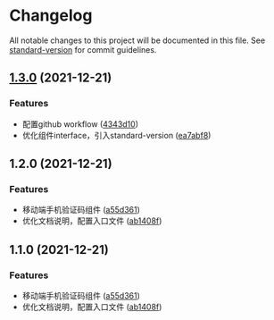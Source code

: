 # Changelog

All notable changes to this project will be documented in this file. See [standard-version](https://github.com/conventional-changelog/standard-version) for commit guidelines.

## [1.3.0](https://github.com/justbecoder/rc-codebox/compare/v1.2.0...v1.3.0) (2021-12-21)


### Features

* 配置github workflow ([4343d10](https://github.com/justbecoder/rc-codebox/commit/4343d103d09d9f81bc5990163fdb81d8c7ce3cfb))
* 优化组件interface，引入standard-version ([ea7abf8](https://github.com/justbecoder/rc-codebox/commit/ea7abf8b48073b0786bdf59d18f698f7958d64b3))

## 1.2.0 (2021-12-21)


### Features

* 移动端手机验证码组件 ([a55d361](https://github.com/justbecoder/rc-codebox/commit/a55d3615780900b06bfe42a7da63ea5b23ac2f1c))
* 优化文档说明，配置入口文件 ([ab1408f](https://github.com/justbecoder/rc-codebox/commit/ab1408f8544ec9bb63addd5f29f1d7a0ff1edc8f))

## 1.1.0 (2021-12-21)


### Features

* 移动端手机验证码组件 ([a55d361](https://github.com/justbecoder/rc-codebox/commit/a55d3615780900b06bfe42a7da63ea5b23ac2f1c))
* 优化文档说明，配置入口文件 ([ab1408f](https://github.com/justbecoder/rc-codebox/commit/ab1408f8544ec9bb63addd5f29f1d7a0ff1edc8f))
